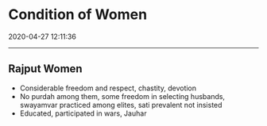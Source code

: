 # Condition of Women
2020-04-27 12:11:36
            
---


## Rajput Women
-   Considerable freedom and respect, chastity, devotion
-   No purdah among them, some freedom in selecting husbands, swayamvar practiced among elites, sati prevalent not insisted
-   Educated, participated in wars, Jauhar





